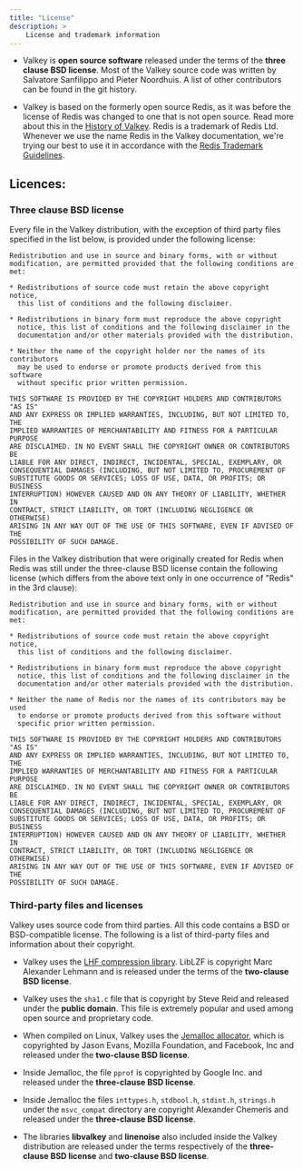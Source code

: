 ```yaml
---
title: "License"
description: >
    License and trademark information
---
```



* Valkey is **open source software** released under the terms of the **three clause BSD license**. Most of the Valkey source code was written by Salvatore Sanfilippo and Pieter Noordhuis. A list of other contributors can be found in the git history.

* Valkey is based on the formerly open source Redis, as it was before the
  license of Redis was changed to one that is not open source.
  Read more about this in the [History of Valkey](history.md).
  Redis is a trademark of Redis Ltd. Whenever we use the name Redis in the
  Valkey documentation, we're trying our best to use it in accordance with the
  [Redis Trademark Guidelines](https://redis.com/legal/trademark-guidelines/).

## Licences:

### Three clause BSD license

Every file in the Valkey distribution, with the exception of third party files
specified in the list below, is provided under the following license:

```
Redistribution and use in source and binary forms, with or without
modification, are permitted provided that the following conditions are met:

* Redistributions of source code must retain the above copyright notice,
  this list of conditions and the following disclaimer.

* Redistributions in binary form must reproduce the above copyright
  notice, this list of conditions and the following disclaimer in the
  documentation and/or other materials provided with the distribution.

* Neither the name of the copyright holder nor the names of its contributors
  may be used to endorse or promote products derived from this software
  without specific prior written permission.

THIS SOFTWARE IS PROVIDED BY THE COPYRIGHT HOLDERS AND CONTRIBUTORS "AS IS"
AND ANY EXPRESS OR IMPLIED WARRANTIES, INCLUDING, BUT NOT LIMITED TO, THE
IMPLIED WARRANTIES OF MERCHANTABILITY AND FITNESS FOR A PARTICULAR PURPOSE
ARE DISCLAIMED. IN NO EVENT SHALL THE COPYRIGHT OWNER OR CONTRIBUTORS BE
LIABLE FOR ANY DIRECT, INDIRECT, INCIDENTAL, SPECIAL, EXEMPLARY, OR
CONSEQUENTIAL DAMAGES (INCLUDING, BUT NOT LIMITED TO, PROCUREMENT OF
SUBSTITUTE GOODS OR SERVICES; LOSS OF USE, DATA, OR PROFITS; OR BUSINESS
INTERRUPTION) HOWEVER CAUSED AND ON ANY THEORY OF LIABILITY, WHETHER IN
CONTRACT, STRICT LIABILITY, OR TORT (INCLUDING NEGLIGENCE OR OTHERWISE)
ARISING IN ANY WAY OUT OF THE USE OF THIS SOFTWARE, EVEN IF ADVISED OF THE
POSSIBILITY OF SUCH DAMAGE.
```

Files in the Valkey distribution that were originally created for Redis when
Redis was still under the three-clause BSD license contain the following license
(which differs from the above text only in one occurrence of "Redis" in the 3rd
clause):

```
Redistribution and use in source and binary forms, with or without
modification, are permitted provided that the following conditions are met:

* Redistributions of source code must retain the above copyright notice,
  this list of conditions and the following disclaimer.

* Redistributions in binary form must reproduce the above copyright
  notice, this list of conditions and the following disclaimer in the
  documentation and/or other materials provided with the distribution.

* Neither the name of Redis nor the names of its contributors may be used
  to endorse or promote products derived from this software without
  specific prior written permission.

THIS SOFTWARE IS PROVIDED BY THE COPYRIGHT HOLDERS AND CONTRIBUTORS "AS IS"
AND ANY EXPRESS OR IMPLIED WARRANTIES, INCLUDING, BUT NOT LIMITED TO, THE
IMPLIED WARRANTIES OF MERCHANTABILITY AND FITNESS FOR A PARTICULAR PURPOSE
ARE DISCLAIMED. IN NO EVENT SHALL THE COPYRIGHT OWNER OR CONTRIBUTORS BE
LIABLE FOR ANY DIRECT, INDIRECT, INCIDENTAL, SPECIAL, EXEMPLARY, OR
CONSEQUENTIAL DAMAGES (INCLUDING, BUT NOT LIMITED TO, PROCUREMENT OF
SUBSTITUTE GOODS OR SERVICES; LOSS OF USE, DATA, OR PROFITS; OR BUSINESS
INTERRUPTION) HOWEVER CAUSED AND ON ANY THEORY OF LIABILITY, WHETHER IN
CONTRACT, STRICT LIABILITY, OR TORT (INCLUDING NEGLIGENCE OR OTHERWISE)
ARISING IN ANY WAY OUT OF THE USE OF THIS SOFTWARE, EVEN IF ADVISED OF THE
POSSIBILITY OF SUCH DAMAGE.
```

### Third-party files and licenses

Valkey uses source code from third parties. All this code contains a BSD or BSD-compatible license. The following is a list of third-party files and information about their copyright.

* Valkey uses the [LHF compression library](http://oldhome.schmorp.de/marc/liblzf.html). LibLZF is copyright Marc Alexander Lehmann and is released under the terms of the **two-clause BSD license**.

* Valkey uses the `sha1.c` file that is copyright by Steve Reid and released under the **public domain**. This file is extremely popular and used among open source and proprietary code.

* When compiled on Linux, Valkey uses the [Jemalloc allocator](https://github.com/jemalloc/jemalloc), which is copyrighted by Jason Evans, Mozilla Foundation, and Facebook, Inc and released under the **two-clause BSD license**.

* Inside Jemalloc, the file `pprof` is copyrighted by Google Inc. and released under the **three-clause BSD license**.

* Inside Jemalloc the files `inttypes.h`, `stdbool.h`, `stdint.h`, `strings.h` under the `msvc_compat` directory are copyright Alexander Chemeris and released under the **three-clause BSD license**.

* The libraries **libvalkey** and **linenoise** also included inside the Valkey distribution are released under the terms respectively of the **three-clause BSD license** and **two-clause BSD license**.
